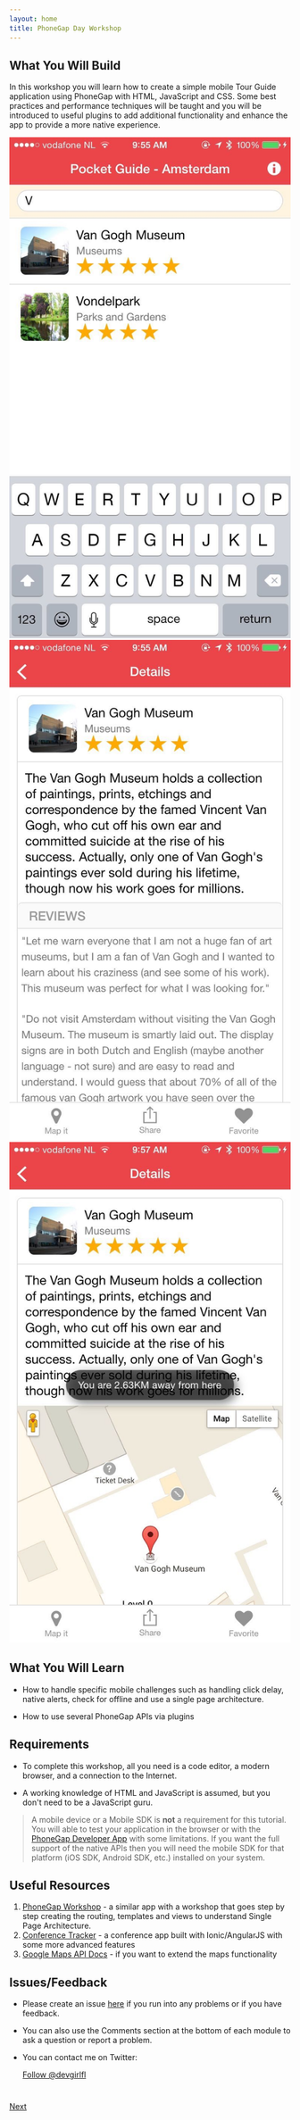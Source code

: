 ```yaml
---
layout: home
title: PhoneGap Day Workshop
---
```


## What You Will Build
In this workshop you will learn how to create a simple mobile Tour Guide application using PhoneGap with HTML, JavaScript and CSS. Some best
practices and performance techniques will be taught and you will be introduced to useful plugins to add additional functionality and enhance
the app to provide a more native experience. 

<img class="screenshot" src="images/flow1.jpg"/>
<img class="screenshot" src="images/flow2-detail-view.jpg"/>
<img class="screenshot" src="images/flow3-map-details.jpg"/>

## What You Will Learn

- How to handle specific mobile challenges such as handling click delay, native alerts, check for offline and use a single page architecture.

- How to use several PhoneGap APIs via plugins


## Requirements

- To complete this workshop, all you need is a code editor, a modern browser, and a connection to the Internet.

- A working knowledge of HTML and JavaScript is assumed, but you don't need to be a JavaScript guru.

>A mobile device or a Mobile SDK is **not** a requirement for this tutorial. You will able to test your application in the browser or with the 
[PhoneGap Developer App](app.developer.com) with some limitations. If you want the full support of the native APIs then you will need the mobile 
SDK for that platform (iOS SDK, Android SDK, etc.) installed on your system. 

## Useful Resources
1. [PhoneGap Workshop](http://hollyschinsky.github.io/phonegap-workshop) - a similar app with a workshop that goes step by step creating the routing, templates and views to understand Single Page Architecture. 
2. [Conference Tracker](http://hollyschinsky.github.io/conference-tracker) - a conference app built with Ionic/AngularJS with some more advanced features
3. [Google Maps API Docs](https://developers.google.com/maps/documentation/javascript/tutorial) - if you want to extend the maps functionality

## Issues/Feedback

- Please create an issue [here](https://github.com/hollyschinsky/pocket-guide/issues) if you run
into any problems or if you have feedback.

- You can also use the Comments section at the bottom of each module to ask a question or report a problem.

- You can contact me on Twitter:

    <a href="https://twitter.com/devgirlfl" class="twitter-follow-button" data-show-count="true" 
    data-size="large" data-lang="en">Follow 
    @devgirlfl</a>
    <script>!function(d,s,id){var js,fjs=d.getElementsByTagName(s)[0];if(!d.getElementById(id)){js=d.createElement(s);js.id=id;js.src="//platform.twitter.com/widgets.js";fjs.parentNode.insertBefore(js,fjs);}}(document,"script","twitter-wjs");</script>


<div class="row" style="margin-top:40px;">
<div class="col-sm-12">
<a href="module1.html" class="btn btn-default pull-right">Next <i class="glyphicon
glyphicon-chevron-right"></i></a>
</div>
</div>
